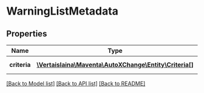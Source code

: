 # WarningListMetadata

## Properties
Name | Type | Description | Notes
------------ | ------------- | ------------- | -------------
**criteria** | [**\Vertaislaina\Maventa\AutoXChange\Entity\Criteria[]**](Criteria.md) | Warning List criteria | [optional] 

[[Back to Model list]](../README.md#documentation-for-models) [[Back to API list]](../README.md#documentation-for-api-endpoints) [[Back to README]](../README.md)


